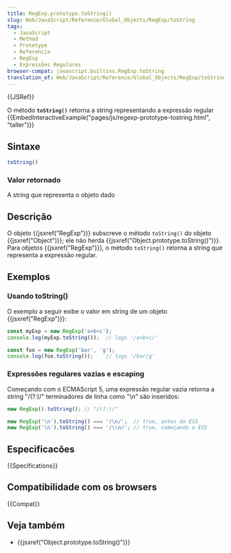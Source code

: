 ```yaml
---
title: RegExp.prototype.toString()
slug: Web/JavaScript/Reference/Global_Objects/RegExp/toString
tags:
  - JavaScript
  - Method
  - Prototype
  - Referencia
  - RegExp
  - Expressões Regulares
browser-compat: javascript.builtins.RegExp.toString
translation_of: Web/JavaScript/Reference/Global_Objects/RegExp/toString
---
```

{{JSRef}}

O método **`toString()`** retorna a string representando a expressão regular
{{EmbedInteractiveExample("pages/js/regexp-prototype-tostring.html", "taller")}}

## Sintaxe

```js
toString()
```

### Valor retornado

A string que representa o objeto dado

## Descrição

O objeto {{jsxref("RegExp")}} subscreve o método `toString()` do objeto
{{jsxref("Object")}}; ele não herda {{jsxref("Object.prototype.toString()")}}. 
Para objetos {{jsxref("RegExp")}}, o método `toString()` retorna a string que 
representa a expressão regular.

## Exemplos

### Usando toString()

O exemplo a seguir exibe o valor em string de um objeto {{jsxref("RegExp")}}: 

```js
const myExp = new RegExp('a+b+c');
console.log(myExp.toString());  // logs '/a+b+c/'

const foo = new RegExp('bar', 'g');
console.log(foo.toString());    // logs '/bar/g'
```

### Expressões regulares vazias e escaping

Começando com o ECMAScript 5, uma expressão regular vazia retorna a string "/(?:)/"
terminadores de linha como "\n" são inseridos:

```js
new RegExp().toString(); // "/(?:)/"

new RegExp('\n').toString() === '/\n/';  // true, antes do ES5
new RegExp('\n').toString() === '/\\n/'; // true, começando o ES5
```

## Especificacões

{{Specifications}}

## Compatibilidade com os browsers

{{Compat}}

## Veja também

- {{jsxref("Object.prototype.toString()")}}
